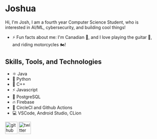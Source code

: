 # Joshua
Hi, I'm Josh, I am a fourth year Computer Science Student, who is interested in AI/ML, cybersecurity, and building cool things!

- ⚡ Fun facts about me: I'm Canadian 🍁, and I love playing the guitar 🎸, and riding motorcycles 🏍️!

## Skills, Tools, and Technologies
* ⚛  Java
* 🐍 Python
* 🧠 C++
* ⚡ Javascript
* 🐘 PostgreSQL
* 🔥 Firebase
* 🔄 CircleCI and Github Actions
* 💻 VSCode, Android Studio, CLion

[<img src='https://cdn.jsdelivr.net/npm/simple-icons@3.0.1/icons/github.svg' alt='github' height='40'>](https://github.com/joshrtust)  [<img src='https://cdn.jsdelivr.net/npm/simple-icons@3.0.1/icons/twitter.svg' alt='twitter' height='40'>](https://twitter.com/joshrtust)  



